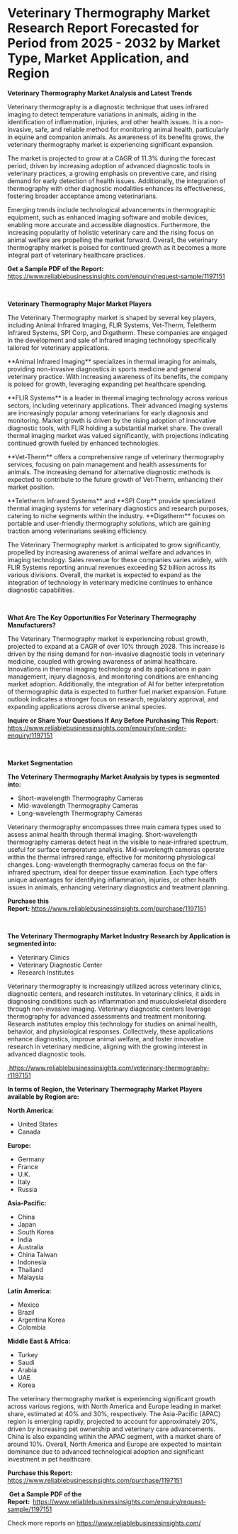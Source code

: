 <p><h1>Veterinary Thermography Market Research Report Forecasted for Period from 2025 -  2032 by Market Type, Market Application, and Region</h1></p><p><strong>Veterinary Thermography Market Analysis and Latest Trends</strong></p>
<p><p>Veterinary thermography is a diagnostic technique that uses infrared imaging to detect temperature variations in animals, aiding in the identification of inflammation, injuries, and other health issues. It is a non-invasive, safe, and reliable method for monitoring animal health, particularly in equine and companion animals. As awareness of its benefits grows, the veterinary thermography market is experiencing significant expansion.</p><p>The market is projected to grow at a CAGR of 11.3% during the forecast period, driven by increasing adoption of advanced diagnostic tools in veterinary practices, a growing emphasis on preventive care, and rising demand for early detection of health issues. Additionally, the integration of thermography with other diagnostic modalities enhances its effectiveness, fostering broader acceptance among veterinarians. </p><p>Emerging trends include technological advancements in thermographic equipment, such as enhanced imaging software and mobile devices, enabling more accurate and accessible diagnostics. Furthermore, the increasing popularity of holistic veterinary care and the rising focus on animal welfare are propelling the market forward. Overall, the veterinary thermography market is poised for continued growth as it becomes a more integral part of veterinary healthcare practices.</p></p>
<p><strong>Get a Sample PDF of the Report:&nbsp;</strong> <a href="https://www.reliablebusinessinsights.com/enquiry/request-sample/1197151?utm_campaign=96&utm_medium=2&utm_source=Github&utm_content=ia&utm_term=03032025&utm_id=veterinary-thermography">https://www.reliablebusinessinsights.com/enquiry/request-sample/1197151</a></p>
<p>&nbsp;</p>
<p><strong>Veterinary Thermography Major Market Players</strong></p>
<p><p>The Veterinary Thermography market is shaped by several key players, including Animal Infrared Imaging, FLIR Systems, Vet-Therm, Teletherm Infrared Systems, SPI Corp, and Digatherm. These companies are engaged in the development and sale of infrared imaging technology specifically tailored for veterinary applications.</p><p>**Animal Infrared Imaging** specializes in thermal imaging for animals, providing non-invasive diagnostics in sports medicine and general veterinary practice. With increasing awareness of its benefits, the company is poised for growth, leveraging expanding pet healthcare spending.</p><p>**FLIR Systems** is a leader in thermal imaging technology across various sectors, including veterinary applications. Their advanced imaging systems are increasingly popular among veterinarians for early diagnosis and monitoring. Market growth is driven by the rising adoption of innovative diagnostic tools, with FLIR holding a substantial market share. The overall thermal imaging market was valued significantly, with projections indicating continued growth fueled by enhanced technologies.</p><p>**Vet-Therm** offers a comprehensive range of veterinary thermography services, focusing on pain management and health assessments for animals. The increasing demand for alternative diagnostic methods is expected to contribute to the future growth of Vet-Therm, enhancing their market position.</p><p>**Teletherm Infrared Systems** and **SPI Corp** provide specialized thermal imaging systems for veterinary diagnostics and research purposes, catering to niche segments within the industry. **Digatherm** focuses on portable and user-friendly thermography solutions, which are gaining traction among veterinarians seeking efficiency.</p><p>The Veterinary Thermography market is anticipated to grow significantly, propelled by increasing awareness of animal welfare and advances in imaging technology. Sales revenue for these companies varies widely, with FLIR Systems reporting annual revenues exceeding $2 billion across its various divisions. Overall, the market is expected to expand as the integration of technology in veterinary medicine continues to enhance diagnostic capabilities.</p></p>
<p>&nbsp;</p>
<p><strong>What Are The Key Opportunities For Veterinary Thermography Manufacturers?</strong></p>
<p><p>The Veterinary Thermography market is experiencing robust growth, projected to expand at a CAGR of over 10% through 2028. This increase is driven by the rising demand for non-invasive diagnostic tools in veterinary medicine, coupled with growing awareness of animal healthcare. Innovations in thermal imaging technology and its applications in pain management, injury diagnosis, and monitoring conditions are enhancing market adoption. Additionally, the integration of AI for better interpretation of thermographic data is expected to further fuel market expansion. Future outlook indicates a stronger focus on research, regulatory approval, and expanding applications across diverse animal species.</p></p>
<p><strong>Inquire or Share Your Questions If Any Before Purchasing This Report:</strong> <a href="https://www.reliablebusinessinsights.com/enquiry/pre-order-enquiry/1197151?utm_campaign=96&utm_medium=2&utm_source=Github&utm_content=ia&utm_term=03032025&utm_id=veterinary-thermography">https://www.reliablebusinessinsights.com/enquiry/pre-order-enquiry/1197151</a></p>
<p>&nbsp;</p>
<p><strong>Market Segmentation</strong></p>
<p><strong>The Veterinary Thermography Market Analysis by types is segmented into:</strong></p>
<p><ul><li>Short-wavelength Thermography Cameras</li><li>Mid-wavelength Thermography Cameras</li><li>Long-wavelength Thermography Cameras</li></ul></p>
<p><p>Veterinary thermography encompasses three main camera types used to assess animal health through thermal imaging. Short-wavelength thermography cameras detect heat in the visible to near-infrared spectrum, useful for surface temperature analysis. Mid-wavelength cameras operate within the thermal infrared range, effective for monitoring physiological changes. Long-wavelength thermography cameras focus on the far-infrared spectrum, ideal for deeper tissue examination. Each type offers unique advantages for identifying inflammation, injuries, or other health issues in animals, enhancing veterinary diagnostics and treatment planning.</p></p>
<p><strong>Purchase this Report:&nbsp;</strong><a href="https://www.reliablebusinessinsights.com/purchase/1197151?utm_campaign=96&utm_medium=2&utm_source=Github&utm_content=ia&utm_term=03032025&utm_id=veterinary-thermography">https://www.reliablebusinessinsights.com/purchase/1197151</a></p>
<p>&nbsp;</p>
<p><strong>The Veterinary Thermography Market Industry Research by Application is segmented into:</strong></p>
<p><ul><li>Veterinary Clinics</li><li>Veterinary Diagnostic Center</li><li>Research Institutes</li></ul></p>
<p><p>Veterinary thermography is increasingly utilized across veterinary clinics, diagnostic centers, and research institutes. In veterinary clinics, it aids in diagnosing conditions such as inflammation and musculoskeletal disorders through non-invasive imaging. Veterinary diagnostic centers leverage thermography for advanced assessments and treatment monitoring. Research institutes employ this technology for studies on animal health, behavior, and physiological responses. Collectively, these applications enhance diagnostics, improve animal welfare, and foster innovative research in veterinary medicine, aligning with the growing interest in advanced diagnostic tools.</p></p>
<p><a href="https://www.reliablebusinessinsights.com/veterinary-thermography-r1197151?utm_campaign=96&utm_medium=2&utm_source=Github&utm_content=ia&utm_term=03032025&utm_id=veterinary-thermography">&nbsp;https://www.reliablebusinessinsights.com/veterinary-thermography-r1197151</a></p>
<p><strong>In terms of Region, the Veterinary Thermography Market Players available by Region are:</strong></p>
<p>
    <p> <strong> North America: </strong>
        <ul>
            <li>United States</li>
            <li>Canada</li>
        </ul>
        </p> 
    <p> <strong> Europe: </strong>
        <ul>
            <li>Germany</li>
            <li>France</li>
            <li>U.K.</li>
            <li>Italy</li>
            <li>Russia</li>
        </ul>
        </p> 
    <p> <strong> Asia-Pacific: </strong>
        <ul>
            <li>China</li>
            <li>Japan</li>
            <li>South Korea</li>
            <li>India</li>
            <li>Australia</li>
            <li>China Taiwan</li>
            <li>Indonesia</li>
            <li>Thailand</li>
            <li>Malaysia</li>
        </ul>
        </p> 
    <p> <strong> Latin America: </strong>
        <ul>
            <li>Mexico</li>
            <li>Brazil</li>
            <li>Argentina Korea</li>
            <li>Colombia</li>
        </ul>
        </p> 
    <p> <strong> Middle East & Africa: </strong>
        <ul>
            <li>Turkey</li>
            <li>Saudi</li>
            <li>Arabia</li>
            <li>UAE</li>
            <li>Korea</li>
        </ul>
    </p>
    </p>
<p><p>The veterinary thermography market is experiencing significant growth across various regions, with North America and Europe leading in market share, estimated at 40% and 30%, respectively. The Asia-Pacific (APAC) region is emerging rapidly, projected to account for approximately 20%, driven by increasing pet ownership and veterinary care advancements. China is also expanding within the APAC segment, with a market share of around 10%. Overall, North America and Europe are expected to maintain dominance due to advanced technological adoption and significant investment in pet healthcare.</p></p>
<p><strong>Purchase this Report: </strong><a href="https://www.reliablebusinessinsights.com/purchase/1197151?utm_campaign=96&utm_medium=2&utm_source=Github&utm_content=ia&utm_term=03032025&utm_id=veterinary-thermography">https://www.reliablebusinessinsights.com/purchase/1197151</a></p>
<p>&nbsp;<strong>Get a Sample PDF of the Report:&nbsp;&nbsp;</strong><a href="https://www.reliablebusinessinsights.com/enquiry/request-sample/1197151?utm_campaign=96&utm_medium=2&utm_source=Github&utm_content=ia&utm_term=03032025&utm_id=veterinary-thermography">https://www.reliablebusinessinsights.com/enquiry/request-sample/1197151</a></p>
<p><strong></strong></p>
<p>Check more reports on <a href="https://www.reliablebusinessinsights.com/?utm_campaign=96&utm_medium=2&utm_source=Github&utm_content=ia&utm_term=03032025&utm_id=veterinary-thermography">https://www.reliablebusinessinsights.com/</a></p>